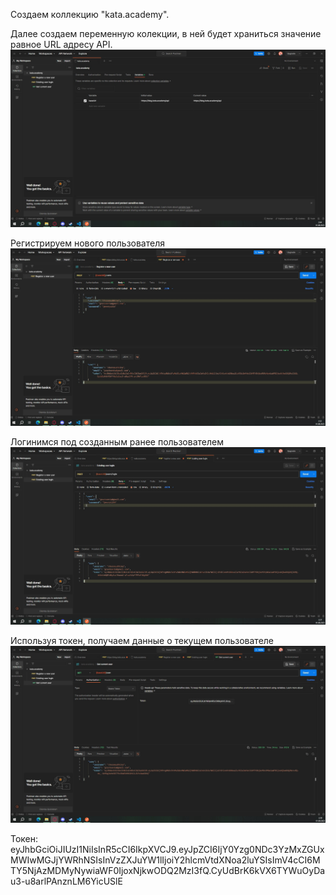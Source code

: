 Создаем коллекцию "kata.academy". 

Далее создаем переменную колекции, в ней будет храниться значение равное URL адресу API.
![Переменная коллекции](Переменная.png)

Регистрируем нового пользователя
![Регистрация пользователя](Регистрация.png)

Логинимся под созданным ранее пользователем
![Авторизация пользователя](Авторизация.png)

Используя токен, получаем данные о текущем пользователе
![Получение данных](Получение_данных.png)

Токен: eyJhbGciOiJIUzI1NiIsInR5cCI6IkpXVCJ9.eyJpZCI6IjY0Yzg0NDc3YzMxZGUxMWIwMGJjYWRhNSIsInVzZXJuYW1lIjoiY2hlcmVtdXNoa2luYSIsImV4cCI6MTY5NjAzMDMyNywiaWF0IjoxNjkwODQ2MzI3fQ.CyUdBrK6kVX6TYWuOyDau3-u8arlPAnznLM6YicUSlE